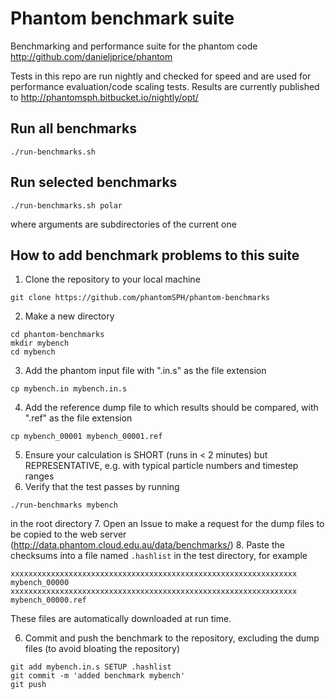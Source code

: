 # Phantom benchmark suite
Benchmarking and performance suite for the phantom code http://github.com/danieljprice/phantom

 Tests in this repo are run nightly and checked for speed and are used for performance evaluation/code scaling tests. Results are currently published to http://phantomsph.bitbucket.io/nightly/opt/

## Run all benchmarks
```
./run-benchmarks.sh
```

## Run selected benchmarks
```
./run-benchmarks.sh polar
```
where arguments are subdirectories of the current one

## How to add benchmark problems to this suite

1. Clone the repository to your local machine
```
git clone https://github.com/phantomSPH/phantom-benchmarks
```
2. Make a new directory
```
cd phantom-benchmarks
mkdir mybench
cd mybench
```
3. Add the phantom input file with ".in.s" as the file extension
```
cp mybench.in mybench.in.s
```
4. Add the reference dump file to which results should be compared, with ".ref" as the file extension
```
cp mybench_00001 mybench_00001.ref
```
5. Ensure your calculation is SHORT (runs in < 2 minutes) but REPRESENTATIVE, e.g. with typical particle numbers and timestep ranges
6. Verify that the test passes by running
```
./run-benchmarks mybench
```
in the root directory
7. Open an Issue to make a request for the dump files to be copied to the web server (http://data.phantom.cloud.edu.au/data/benchmarks/)
8. Paste the checksums into a file named `.hashlist` in the test directory, for example
```
xxxxxxxxxxxxxxxxxxxxxxxxxxxxxxxxxxxxxxxxxxxxxxxxxxxxxxxxxxxxxxxx mybench_00000
xxxxxxxxxxxxxxxxxxxxxxxxxxxxxxxxxxxxxxxxxxxxxxxxxxxxxxxxxxxxxxxx mybench_00000.ref
```
These files are automatically downloaded at run time.

6. Commit and push the benchmark to the repository, excluding the dump files (to avoid bloating the repository)
```
git add mybench.in.s SETUP .hashlist
git commit -m 'added benchmark mybench'
git push
```
